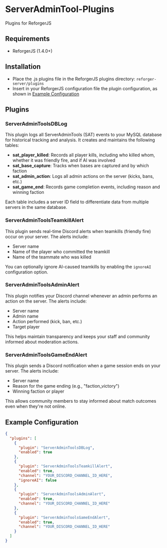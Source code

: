 # ServerAdminTool-Plugins
Plugins for ReforgerJS

## Requirements
- ReforgerJS (1.4.0+)

## Installation
- Place the .js plugins file in the ReforgerJS plugins directory: `reforger-server/plugins`
- Insert in your ReforgerJS configuration file the plugin configuration, as shown in [Example Configuration](#example-configuration)

## Plugins

### ServerAdminToolsDBLog
This plugin logs all ServerAdminTools (SAT) events to your MySQL database for historical tracking and analysis. It creates and maintains the following tables:

- **sat_player_killed**: Records all player kills, including who killed whom, whether it was friendly fire, and if AI was involved
- **sat_base_capture**: Tracks when bases are captured and by which faction
- **sat_admin_action**: Logs all admin actions on the server (kicks, bans, etc.)
- **sat_game_end**: Records game completion events, including reason and winning faction

Each table includes a server ID field to differentiate data from multiple servers in the same database.

### ServerAdminToolsTeamkillAlert
This plugin sends real-time Discord alerts when teamkills (friendly fire) occur on your server. The alerts include:

- Server name
- Name of the player who committed the teamkill
- Name of the teammate who was killed

You can optionally ignore AI-caused teamkills by enabling the `ignoreAI` configuration option.

### ServerAdminToolsAdminAlert
This plugin notifies your Discord channel whenever an admin performs an action on the server. The alerts include:

- Server name
- Admin name
- Action performed (kick, ban, etc.)
- Target player

This helps maintain transparency and keeps your staff and community informed about moderation actions.

### ServerAdminToolsGameEndAlert
This plugin sends a Discord notification when a game session ends on your server. The alerts include:

- Server name
- Reason for the game ending (e.g., "faction_victory")
- Winning faction or player

This allows community members to stay informed about match outcomes even when they're not online.

## Example Configuration

```json
{
  "plugins": [
    {
      "plugin": "ServerAdminToolsDBLog",
      "enabled": true
    },
    {
      "plugin": "ServerAdminToolsTeamkillAlert",
      "enabled": true,
      "channel": "YOUR_DISCORD_CHANNEL_ID_HERE",
      "ignoreAI": false
    },
    {
      "plugin": "ServerAdminToolsAdminAlert",
      "enabled": true,
      "channel": "YOUR_DISCORD_CHANNEL_ID_HERE"
    },
    {
      "plugin": "ServerAdminToolsGameEndAlert",
      "enabled": true,
      "channel": "YOUR_DISCORD_CHANNEL_ID_HERE"
    }
  ]
}